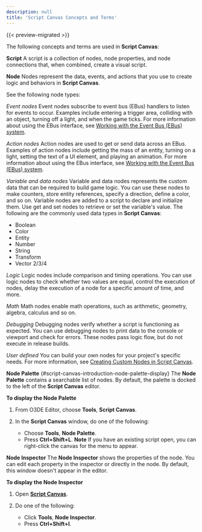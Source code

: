 ```yaml
---
description: null
title: 'Script Canvas Concepts and Terms'
---
```


{{< preview-migrated >}}

The following concepts and terms are used in **Script Canvas**:

**Script**
A script is a collection of nodes, node properties, and node connections that, when combined, create a visual script\.

**Node**
Nodes represent the data, events, and actions that you use to create logic and behaviors in **Script Canvas**\.

See the following node types:

*Event nodes*
Event nodes subscribe to event bus \(EBus\) handlers to listen for events to occur\. Examples include entering a trigger area, colliding with an object, turning off a light, and when the game ticks\.
For more information about using the EBus interface, see [Working with the Event Bus \(EBus\) system](/docs/user-guide/engine/ebus/_index.md)\.

*Action nodes*
Action nodes are used to get or send data across an EBus\. Examples of action nodes include getting the mass of an entity, turning on a light, setting the text of a UI element, and playing an animation\.
For more information about using the EBus interface, see [Working with the Event Bus \(EBus\) system](/docs/user-guide/engine/ebus/_index.md)\.

*Variable and data nodes*
Variable and data nodes represents the custom data that can be required to build game logic\. You can use these nodes to make counters, store entity references, specify a direction, define a color, and so on\. Variable nodes are added to a script to declare and initialize them\. Use get and set nodes to retrieve or set the variable's value\.
The following are the commonly used data types in **Script Canvas**:
+ Boolean
+ Color
+ Entity
+ Number
+ String
+ Transform
+ Vector 2/3/4

*Logic*
Logic nodes include comparison and timing operations\. You can use logic nodes to check whether two values are equal, control the execution of nodes, delay the execution of a node for a specific amount of time, and more\.

*Math*
Math nodes enable math operations, such as arithmetic, geometry, algebra, calculus and so on\.

*Debugging*
Debugging nodes verify whether a script is functioning as expected\. You can use debugging nodes to print data to the console or viewport and check for errors\. These nodes pass logic flow, but do not execute in release builds\.

*User defined*
You can build your own nodes for your project's specific needs\. For more information, see [Creating Custom Nodes in Script Canvas](/docs/user-guide/engine/scripting/script-canvas/_index.md)\.

**Node Palette**   {#script-canvas-introduction-node-palette-display}
The **Node Palette** contains a searchable list of nodes\. By default, the palette is docked to the left of the **Script Canvas** editor\.

**To display the Node Palette**

1. From O3DE Editor, choose **Tools**, **Script Canvas**\.

1. In the **Script Canvas** window, do one of the following:
   + Choose **Tools**, **Node Palette**\.
   + Press **Ctrl\+Shift\+L**\.
**Note**
If you have an existing script open, you can right\-click the canvas for the menu to appear\.

**Node Inspector**
The **Node Inspector** shows the properties of the node\. You can edit each property in the inspector or directly in the node\. By default, this window doesn't appear in the editor\.

**To display the Node Inspector**

1. Open [**Script Canvas**](/docs/user-guide/scripting/script-canvas/editor-interface.md)\.

1. Do one of the following:
   + Click **Tools**, **Node Inspector**\.
   + Press **Ctrl\+Shift\+I**\.
